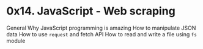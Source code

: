 # 0x14. JavaScript - Web scraping

General
Why JavaScript programming is amazing
How to manipulate JSON data
How to use `request` and fetch API
How to read and write a file using `fs` module
